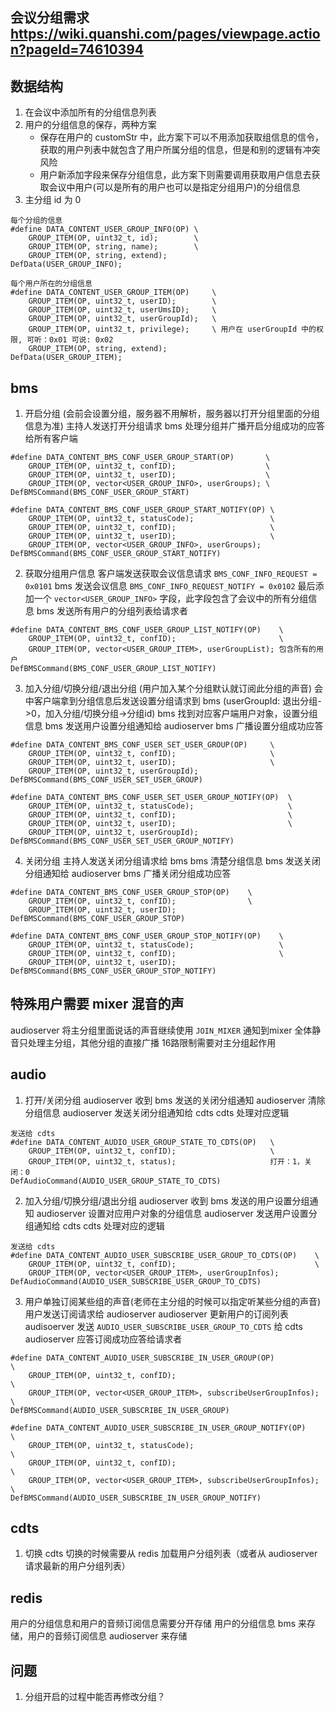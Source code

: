 ## 会议分组需求 https://wiki.quanshi.com/pages/viewpage.action?pageId=74610394

## 数据结构
1. 在会议中添加所有的分组信息列表
2. 用户的分组信息的保存，两种方案
   + 保存在用户的 customStr 中，此方案下可以不用添加获取组信息的信令，获取的用户列表中就包含了用户所属分组的信息，但是和别的逻辑有冲突风险
   + 用户新添加字段来保存分组信息，此方案下则需要调用获取用户信息去获取会议中用户(可以是所有的用户也可以是指定分组用户)的分组信息
3. 主分组 id 为 0
```
每个分组的信息
#define DATA_CONTENT_USER_GROUP_INFO(OP) \
    GROUP_ITEM(OP, uint32_t, id);        \
    GROUP_ITEM(OP, string, name);        \
    GROUP_ITEM(OP, string, extend);
DefData(USER_GROUP_INFO);

每个用户所在的分组信息
#define DATA_CONTENT_USER_GROUP_ITEM(OP)     \
    GROUP_ITEM(OP, uint32_t, userID);        \
    GROUP_ITEM(OP, uint32_t, userUmsID);     \
    GROUP_ITEM(OP, uint32_t, userGroupId);   \
    GROUP_ITEM(OP, uint32_t, privilege);     \ 用户在 userGroupId 中的权限, 可听：0x01 可说: 0x02
    GROUP_ITEM(OP, string, extend);
DefData(USER_GROUP_ITEM);
```

## bms
1. 开启分组 (会前会设置分组，服务器不用解析，服务器以打开分组里面的分组信息为准)
主持人发送打开分组请求
bms 处理分组并广播开启分组成功的应答给所有客户端
```
#define DATA_CONTENT_BMS_CONF_USER_GROUP_START(OP)       \
    GROUP_ITEM(OP, uint32_t, confID);                    \
    GROUP_ITEM(OP, uint32_t, userID);                    \
    GROUP_ITEM(OP, vector<USER_GROUP_INFO>, userGroups); \
DefBMSCommand(BMS_CONF_USER_GROUP_START)

#define DATA_CONTENT_BMS_CONF_USER_GROUP_START_NOTIFY(OP) \
    GROUP_ITEM(OP, uint32_t, statusCode);                 \
    GROUP_ITEM(OP, uint32_t, confID);                     \
    GROUP_ITEM(OP, uint32_t, userID);                     \
    GROUP_ITEM(OP, vector<USER_GROUP_INFO>, userGroups);
DefBMSCommand(BMS_CONF_USER_GROUP_START_NOTIFY)
```

2. 获取分组用户信息
客户端发送获取会议信息请求 `BMS_CONF_INFO_REQUEST = 0x0101`
bms 发送会议信息 `BMS_CONF_INFO_REQUEST_NOTIFY = 0x0102` 最后添加一个 `vector<USER_GROUP_INFO>` 字段，此字段包含了会议中的所有分组信息
bms 发送所有用户的分组列表给请求者
```
#define DATA_CONTENT_BMS_CONF_USER_GROUP_LIST_NOTIFY(OP)    \
    GROUP_ITEM(OP, uint32_t, confID);                       \
    GROUP_ITEM(OP, vector<USER_GROUP_ITEM>, userGroupList); 包含所有的用户
DefBMSCommand(BMS_CONF_USER_GROUP_LIST_NOTIFY)
```

3. 加入分组/切换分组/退出分组 (用户加入某个分组默认就订阅此分组的声音)
会中客户端拿到分组信息后发送设置分组请求到 bms (userGroupId: 退出分组->0，加入分组/切换分组->分组id)
bms 找到对应客户端用户对象，设置分组信息
bms 发送用户设置分组通知给 audioserver
bms 广播设置分组成功应答
```
#define DATA_CONTENT_BMS_CONF_USER_SET_USER_GROUP(OP)     \
    GROUP_ITEM(OP, uint32_t, confID);                     \
    GROUP_ITEM(OP, uint32_t, userID);                     \
    GROUP_ITEM(OP, uint32_t, userGroupId);
DefBMSCommand(BMS_CONF_USER_SET_USER_GROUP)

#define DATA_CONTENT_BMS_CONF_USER_SET_USER_GROUP_NOTIFY(OP)  \
    GROUP_ITEM(OP, uint32_t, statusCode);                     \
    GROUP_ITEM(OP, uint32_t, confID);                         \
    GROUP_ITEM(OP, uint32_t, userID);                         \
    GROUP_ITEM(OP, uint32_t, userGroupId);
DefBMSCommand(BMS_CONF_USER_SET_USER_GROUP_NOTIFY)
```

4. 关闭分组
主持人发送关闭分组请求给 bms
bms 清楚分组信息
bms 发送关闭分组通知给 audioserver
bms 广播关闭分组成功应答
```
#define DATA_CONTENT_BMS_CONF_USER_GROUP_STOP(OP)    \
    GROUP_ITEM(OP, uint32_t, confID);                \
    GROUP_ITEM(OP, uint32_t, userID);
DefBMSCommand(BMS_CONF_USER_GROUP_STOP)

#define DATA_CONTENT_BMS_CONF_USER_GROUP_STOP_NOTIFY(OP)    \
    GROUP_ITEM(OP, uint32_t, statusCode);                   \
    GROUP_ITEM(OP, uint32_t, confID);                       \
    GROUP_ITEM(OP, uint32_t, userID);
DefBMSCommand(BMS_CONF_USER_GROUP_STOP_NOTIFY)
```

## 特殊用户需要 mixer 混音的声
audioserver 将主分组里面说话的声音继续使用 `JOIN_MIXER` 通知到mixer
全体静音只处理主分组，其他分组的直接广播
16路限制需要对主分组起作用

## audio
1. 打开/关闭分组
audioserver 收到 bms 发送的关闭分组通知
audioserver 清除分组信息
audioserver 发送关闭分组通知给 cdts
cdts 处理对应逻辑
```
发送给 cdts
#define DATA_CONTENT_AUDIO_USER_GROUP_STATE_TO_CDTS(OP)   \
    GROUP_ITEM(OP, uint32_t, confID);                     \
    GROUP_ITEM(OP, uint32_t, status);                     打开：1，关闭：0
DefAudioCommand(AUDIO_USER_GROUP_STATE_TO_CDTS)
```

2. 加入分组/切换分组/退出分组
audioserver 收到 bms 发送的用户设置分组通知
audioserver 设置对应用户对象的分组信息
audioserver 发送用户设置分组通知给 cdts
cdts 处理对应的逻辑
```
发送给 cdts
#define DATA_CONTENT_AUDIO_USER_SUBSCRIBE_USER_GROUP_TO_CDTS(OP)    \
    GROUP_ITEM(OP, uint32_t, confID);                               \
    GROUP_ITEM(OP, vector<USER_GROUP_ITEM>, userGroupInfos);
DefAudioCommand(AUDIO_USER_SUBSCRIBE_USER_GROUP_TO_CDTS)
```

3. 用户单独订阅某些组的声音(老师在主分组的时候可以指定听某些分组的声音)
用户发送订阅请求给 audioserver
audioserver 更新用户的订阅列表
audisoerver 发送 `AUDIO_USER_SUBSCRIBE_USER_GROUP_TO_CDTS` 给 cdts
audioserver 应答订阅成功应答给请求者
```
#define DATA_CONTENT_AUDIO_USER_SUBSCRIBE_IN_USER_GROUP(OP)           \
    GROUP_ITEM(OP, uint32_t, confID);                                 \
    GROUP_ITEM(OP, vector<USER_GROUP_ITEM>, subscribeUserGroupInfos); \
DefBMSCommand(AUDIO_USER_SUBSCRIBE_IN_USER_GROUP)

#define DATA_CONTENT_AUDIO_USER_SUBSCRIBE_IN_USER_GROUP_NOTIFY(OP)    \
    GROUP_ITEM(OP, uint32_t, statusCode);                             \
    GROUP_ITEM(OP, uint32_t, confID);                                 \
    GROUP_ITEM(OP, vector<USER_GROUP_ITEM>, subscribeUserGroupInfos); \
DefBMSCommand(AUDIO_USER_SUBSCRIBE_IN_USER_GROUP_NOTIFY)
```

## cdts
1. 切换
cdts 切换的时候需要从 redis 加载用户分组列表（或者从 audioserver 请求最新的用户分组列表）

## redis
用户的分组信息和用户的音频订阅信息需要分开存储
用户的分组信息 bms 来存储，用户的音频订阅信息 audioserver 来存储

## 问题
1. 分组开启的过程中能否再修改分组？
